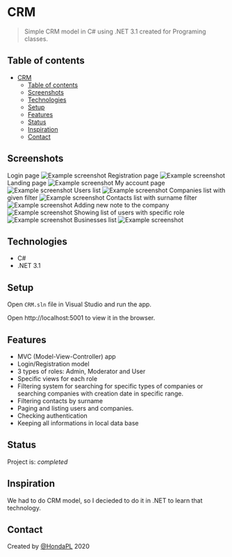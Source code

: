 # CRM
> Simple CRM model in C# using .NET 3.1 created for Programing classes.

## Table of contents
- [CRM](#crm)
  - [Table of contents](#table-of-contents)
  - [Screenshots](#screenshots)
  - [Technologies](#technologies)
  - [Setup](#setup)
  - [Features](#features)
  - [Status](#status)
  - [Inspiration](#inspiration)
  - [Contact](#contact)

## Screenshots
Login page
![Example screenshot](images/ss1.png)
Registration page
![Example screenshot](images/ss2.png)
Landing page
![Example screenshot](images/ss3.png)
My account page
![Example screenshot](images/ss4.png)
Users list
![Example screenshot](images/ss5.png)
Companies list with given filter
![Example screenshot](images/ss6.png)
Contacts list with surname filter
![Example screenshot](images/ss7.png)
Adding new note to the company
![Example screenshot](images/ss8.png)
Showing list of users with specific role
![Example screenshot](images/ss9.png)
Businesses list
![Example screenshot](images/ss10.png)
## Technologies
* C# 
* .NET 3.1

## Setup
Open ```CRM.sln``` file in Visual Studio and run the app. 

Open http://localhost:5001 to view it in the browser.

## Features
* MVC (Model-View-Controller) app
* Login/Registration model
* 3 types of roles: Admin, Moderator and User
* Specific views for each role
* Filtering system for searching for specific types of companies or searching companies with creation date in specific range.
* Filtering contacts by surname
* Paging and listing users and companies.
* Checking authentication
* Keeping all informations in local data base
  
## Status
Project is: _completed_

## Inspiration
We had to do CRM model, so I decieded to do it in .NET to learn that technology.

## Contact
Created by [@HondaPL](https://hacia.students.wmi.amu.edu.pl/) 2020

